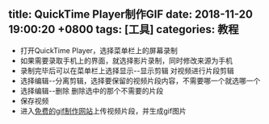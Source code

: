 
title: QuickTime Player制作GIF
date: 2018-11-20 19:00:20 +0800
tags: [工具]
categories: 教程
---

* 打开QuickTime  Player，选择菜单栏上的屏幕录制
* 如果需要录取手机上的界面，就选择影片录制，同时修改来源为手机
* 录制完毕后可以在菜单栏上选择显示--显示剪辑 对视频进行片段剪辑
* 选择编辑--分离剪辑，选择要保留的视频片段内容，不需要哪一个就选哪一个
* 选择编辑--删除 删除选中的那个不需要的片段
* 保存视频
* 进入[免费的gif制作网站](https://image.online-convert.com/convert-to-gif)上传视频片段，并生成gif图片


